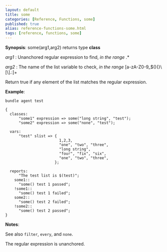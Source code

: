 ```yaml
---
layout: default
title: some
categories: [Reference, Functions, some]
published: true
alias: reference-functions-some.html
tags: [reference, functions, some]
---
```




**Synopsis**: some(arg1,arg2) returns type **class**

  
 *arg1* : Unanchored regular expression to find, *in the range* .\*
  
 *arg2* : The name of the list variable to check, *in the range*
[a-zA-Z0-9\_\$(){}\\[\\].:]+   

Return true if any element of the list matches the regular expression.

**Example**:  
   

```cf3
bundle agent test

{
  classes:
      "some1" expression => some("long string", "test");
      "some2" expression => some("none", "test");

  vars:
      "test" slist => {
                        1,2,3,
                        "one", "two", "three",
                        "long string",
                        "four", "fix", "six",
                        "one", "two", "three",
                      };

  reports:
      "The test list is $(test)";
    some1::
      "some() test 1 passed";
    !some1::
      "some() test 1 failed";
    some2::
      "some() test 2 failed";
    !some2::
      "some() test 2 passed";
}
```

**Notes**:  
   
See also `filter`, `every`, and `none`.

The regular expression is unanchored.
